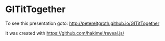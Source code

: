# GITitTogether

To see this presentation goto: http://petereltgroth.github.io/GITitTogether

It was created with https://github.com/hakimel/reveal.js/
